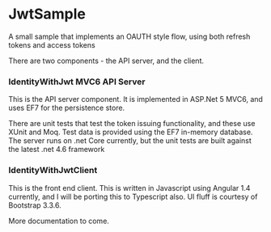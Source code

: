 # JwtSample

A small sample that implements an OAUTH style flow, using both refresh tokens and access tokens

There are two components - the API server, and the client.

### IdentityWithJwt MVC6 API Server

This is the API server component. It is implemented in ASP.Net 5 MVC6, and uses EF7 for the persistence store. 

There are unit tests that test the token issuing functionality, and these use XUnit and Moq. Test data is provided using the EF7 in-memory database.
The server runs on .net Core currently, but the unit tests are built against the latest .net 4.6 framework

### IdentityWithJwtClient

This is the front end client. This is written in Javascript using Angular 1.4 currently, and I will be porting this to Typescript also. 
 UI fluff is courtesy of Bootstrap 3.3.6.
 
More documentation to come. 


 


